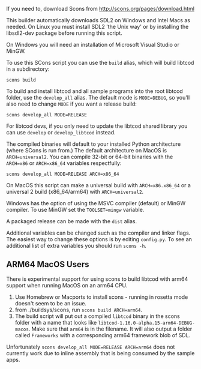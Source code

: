 If you need to, download Scons from http://scons.org/pages/download.html

This builder automatically downloads SDL2 on Windows and Intel Macs as needed.
On Linux you must install SDL2 'the Unix way' or by installing the libsdl2-dev
package before running this script.

On Windows you will need an installation of Microsoft Visual Studio or MinGW.

To use this SCons script you can use the `build` alias, which will build
libtcod in a subdirectory:

```
scons build
```

To build and install libtcod and all sample programs into the root libtcod
folder, use the `develop_all` alias.  The default mode is `MODE=DEBUG`, so
you'll also need to change `MODE` if you want a release build:

```
scons develop_all MODE=RELEASE
```

For libtcod devs, if you only need to update the libtcod shared library you can
use `develop` or `develop_libtcod` instead.

The compiled binaries will default to your installed Python architecture
(where SCons is run from.)
The default architecture on MacOS is `ARCH=universal2`.
You can compile 32-bit or 64-bit binaries with the `ARCH=x86` or `ARCH=x86_64`
variables respectfully:

```
scons develop_all MODE=RELEASE ARCH=x86_64
```

On MacOS this script can make a universal build with `ARCH=x86.x86_64` or a
universal 2 build (x86_64/arm64) with `ARCH=universal2`.

Windows has the option of using the MSVC compiler (default) or MinGW compiler.
To use MinGW set the `TOOLSET=mingw` variable.

A packaged release can be made with the `dist` alias.

Additional variables can be changed such as the compiler and linker flags.  The
easiest way to change these options is by editing `config.py`.
To see an additional list of extra variables you should run `scons -h`.

## ARM64 MacOS Users
There is experimental support for using scons to build libtcod with arm64
support when running MacOS on an arm64 CPU.
1. Use Homebrew or Macports to install scons - running in rosetta mode
doesn't seem to be an issue.
2. from ./buildsys/scons, run `scons build ARCH=arm64`.
3. The build script will put out a compiled `libtcod` binary in the scons folder
with a name that looks like `libtcod-1.16.0-alpha.15-arm64-DEBUG-macos`.
Make sure that `arm64` is in the filename. It will also output a folder called
`Frameworks` with a corresponding arm64 framework blob of SDL.

Unfortunately `scons develop_all MODE=RELEASE ARCH=arm64` does not currently
work due to inline assembly that is being consumed by the sample apps.
